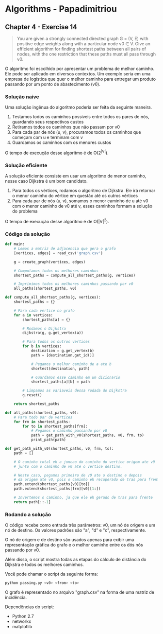 # Algorithms - Papadimitriou

## Chapter 4 - Exercise 14

> You are given a strongly connected directed graph G = (V, E) with positive edge weights along with a particular node v0 ∈ V. Give an efficient algorithm for finding shortest paths between all pairs of nodes, with the one restriction that these paths must all pass through v0.


O algoritmo foi escolhido por apresentar um problema de melhor caminho. Ele pode ser aplicado em diversos contextos. Um exemplo seria em uma empresa de logística que quer o melhor caminho para entregar um produto passando por um ponto de abastecimento (v0).


### Solução naive

Uma solução ingênua do algoritmo poderia ser feita da seguinte maneira.

1. Testamos todos os caminhos possíveis entre todos os pares de nós, guardando seus respectivos custos
2. Retiramos todos os caminhos que não passam por v0
3. Para cada par de nós (u, v), procuramos todos os caminhos que começam com u e terminam com v
4. Guardamos os caminhos com os menores custos

O tempo de execução desse algoritmo é de O(2<sup>|V|</sup>).


### Solução eficiente

A solução eficiente consiste em usar um algoritmo de menor caminho, nesse caso Dijkstra é um bom candidato.

1. Para todos os vértices, rodamos o algoritmo de Dijkstra. Ele irá retornar o menor caminho do vértice em questão até os outros vértices
2. Para cada par de nós (u, v), somamos o menor caminho de u até v0 com o menor caminho de v0 até v, esses caminhos formam a solução do problema

O tempo de execução desse algoritmo é de O(|V|<sup>2</sup>).

### Código da solução

```py
def main:
    # Lemos a matriz de adjacencia que gera o grafo
    [vertices, edges] = read_csv('graph.csv')

    g = create_graph(vertices, edges)

    # Computamos todos os melhores caminhos
    shortest_paths = compute_all_shortest_paths(g, vertices)

    # Imprimimos todos os melhores caminhos passando por v0
    all_paths(shortest_paths, v0)
```

```py
def compute_all_shortest_paths(g, vertices):
    shortest_paths = {}

    # Para cada vertice no grafo
    for a in vertices:
        shortest_paths[a] = {}

        # Rodamos o Dijkstra
        dijkstra(g, g.get_vertex(a))

        # Para todos os outros vertices
        for b in vertices:
            destination = g.get_vertex(b)
            path = [destination.get_id()]

            # Pegamos o melhor caminho de a ate b
            shortest(destination, path)

            # Guardamos esse caminho em um dicionario
            shortest_paths[a][b] = path

        # Limpamos as variaveis dessa rodada do Dijkstra
        g.reset()

    return shortest_paths
```

```py
def all_paths(shortest_paths, v0):
    # Para todo par de vertices
    for frm in shortest_paths:
        for to in shortest_paths[frm]:
            # Pegamos o caminho passando por v0
            path = get_path_with_v0(shortest_paths, v0, frm, to)
            print_path(path)
```

```py
def get_path_with_v0(shortest_paths, v0, frm, to):
    path = []

    # O caminho total eh a juncao do caminho do vertice origem ate v0
    # junto com o caminho de v0 ate o vertice destino.

    # Neste caso, pegamos primeiro de v0 ate o destino e depois
    # da origem ate v0, pois o caminho eh recuperado de tras para frente
    path.extend(shortest_paths[v0][to])
    path.extend(shortest_paths[frm][v0][1:])

    # Invertemos o caminho, ja que ele eh gerado de tras para frente
    return path[::-1]
```

### Rodando a solução

O código recebe como entrada três parâmetros: v0, um nó de origem e um nó de destino. Os valores padrões são "a", "d" e "c", respectivamente.

O nó de origem e de destino são usados apenas para exibir uma representação gráfica do grafo e o melhor caminho entre os dós nós passando por v0.

Além disso, o script mostra todas as etapas do cálculo de distância do Dijkstra e todos os melhores caminhos.

Você pode chamar o script da seguinte forma:

```sh
python passing.py <v0> <from> <to>
```

O grafo é representado no arquivo "graph.csv" na forma de uma matriz de incidência.

Dependências do script:
- Python 2.7
- networkx
- matplotlib

